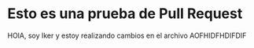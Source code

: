 # Esto es una prueba de Pull Request
HOlA, soy Iker y estoy realizando cambios en el archivo
AOFHIDFHDIFDIF
